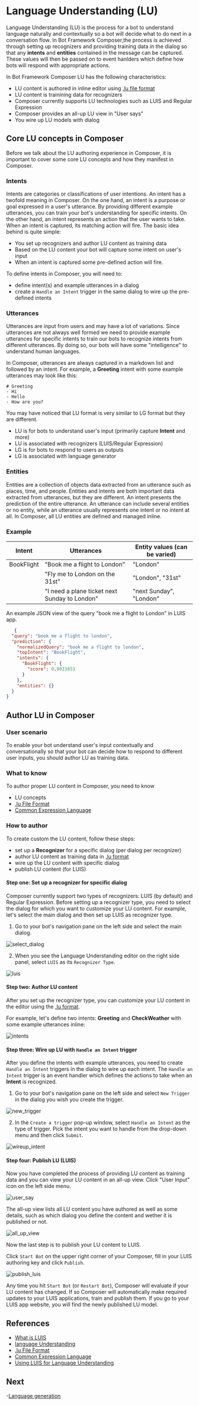 # Language Understanding (LU)

Language Understanding (LU) is the process for a bot to understand language naturally and contextually so a bot will decide what to do next in a conversation flow. In Bot Framework Composer,the process is achieved through setting up recognizers and providing training data in the dialog so that any **intents** and **entities** contained in the message can be captured. These values will then be passed on to event hanlders which define how bots will respond with appropriate actions. 

In Bot Framework Composer LU has the following characteristics:

- LU content is authored in inline editor using [.lu file format](https://github.com/Microsoft/botbuilder-tools/blob/master/packages/Ludown/docs/lu-file-format.md)
- LU content is trainining data for recognizers 
- Composer currently supports LU technologies such as LUIS and Regular Expression 
- Composer provides an all-up LU view in "User says"
- You wire up LU models with dialog   

## Core LU concepts in Composer 
Before we talk about the LU authoring experience in Composer, it is important to cover some core LU concepts and how they manifest in Composer. 

### Intents  
Intents are categories or classifications of user intentions. An intent has a twofold meaning in Composer. On the one hand, an intent is a purpose or goal expressed in a user's utterance. By providing different example utterances, you can train your bot's understanding for specific intents. On the other hand, an intent represents an action that the user wants to take. When an intent is captured, its matching action will fire. The basic idea behind is quite simple: 

- You set up recognizers and author LU content as training data 
- Based on the LU content your bot will capture some intent on user's input 
- When an intent is captured some pre-defined action will fire. 

To define intents in Composer, you will need to:

- define intent(s) and example utterances in a dialog 
- create a `Handle an Intent` trigger in the same dialog to wire up the pre-defined intents

### Utterances 
Utterances are input from users and may have a lot of variations. Since utterances are not always well formed we need to provide example utterances for specific intents to train our bots to recognize intents from different utterances. By doing so, our bots will have some "intelligence" to understand human languages. 

In Composer, utterances are always captured in a markdown list and followed by an intent. For example, a **Greeting** intent with some example utterances may look like this: 

    # Greeting 
    - Hi 
    - Hello 
    - How are you? 

You may have noticed that LU format is very similar to LG format but they are different. 

- LU is for bots to understand user's input (primarily capture **Intent** and more)
- LU is associated with recognizers (LUIS/Regular Expression)
- LG is for bots to respond to users as outputs 
- LG is associated with language generator 

### Entities
Entities are a collection of objects data extracted from an utterance such as places, time, and people. Entities and intents are both important data extracted from utterances, but they are different. An intent presents the prediction of the entire utterance. An utterance can include several entities or no entity, while an utterance usually represents one intent or no intent at all. In Composer, all LU entities are defined and managed inline. 

### Example 

| Intent     | Utterances                                    | Entity values (can be varied)          |
| ---------- | --------------------------------------------- | ----------------------- |
| BookFlight | "Book me a flight to London"                  | "London"                |
|            | "Fly me to London on the 31st"                | "London", "31st"        |
|            | "I need a plane ticket next Sunday to London" | "next Sunday", "London" |

An example JSON view of the query "book me a flight to London" in LUIS app.  

```json
   {
  "query": "book me a flight to london",
  "prediction": {
    "normalizedQuery": "book me a flight to london",
    "topIntent": "BookFlight",
    "intents": {
      "BookFlight": {
        "score": 0.9023853
      }
    },
    "entities": {}
  }
}
```

## Author LU in Composer 
### User scenario 
To enable your bot understand user's input contextually and conversationally so that your bot can decide how to respond to different user inputs, you should author LU as training data. 

### What to know
To author proper LU content in Composer, you need to know 
  - LU concepts
  - [.lu File Format](https://github.com/Microsoft/botbuilder-tools/blob/master/packages/Ludown/docs/lu-file-format.md)
  - [Common Expression Language](https://github.com/microsoft/BotBuilder-Samples/tree/master/experimental/common-expression-language#readme)

### How to author 
To create custom the LU content, follow these steps:

- set up a **Recognizer** for a specific dialog (per dialog per recognizer)
- author LU content as training data in [.lu format](https://github.com/Microsoft/botbuilder-tools/blob/master/packages/Ludown/docs/lu-file-format.md)
- wire up the LU content with specific dialog 
- publish LU content (for LUIS) 

#### Step one: Set up a recognizer for specific dialog 
Composer currently support two types of recognizers: LUIS (by default) and Regular Expression. Before setting up a recognizer type, you need to select the dialog for which you want to customize your LU content. For example, let's select the main dialog and then set up LUIS as recognizer type. 

1. Go to your bot's navigation pane on the left side and select the main dialog. 

![select_dialog](./media/language_understanding/select_dialog.png)

2. When you see the Language Understanding editor on the right side panel, select `LUIS` as its `Recognizer Type`. 

![luis](./media/language_understanding/luis.png)

#### Step two: Author LU content 
After you set up the recognizer type, you can customize your LU content in the editor using the [.lu format](https://github.com/Microsoft/botbuilder-tools/blob/master/packages/Ludown/docs/lu-file-format.md).

For example, let's define two intents: **Greeting** and **CheckWeather** with some example utterances inline: 

![intents](./media/language_understanding/intents.gif)

#### Step three: Wire up LU with `Handle an Intent` trigger 
After you define the intents with example utterances, you need to create `Handle an Intent` triggers in the dialog to wire up each intent. The `Handle an Intent` trigger is an event handler which defines the actions to take when an **Intent** is recognized. 

1. Go to your bot's navigation pane on the left side and select `New Trigger` in the dialog you wish you create the trigger. 

![new_trigger](./media/language_understanding/new_trigger.png)

2. In the `Create a trigger` pop-up window, select `Handle an Intent` as the type of trigger. Pick the intent you want to handle from the drop-down menu and then click `Submit`. 

![wireup_intent](./media/language_understanding/wireup_intent.gif)

#### Step four: Publish LU (LUIS)
Now you have completed the process of providing LU content as training data and you can view your LU content in an all-up view. Click "User Input" icon on the left side menu. 

![user_say](./media/language_understanding/user_say.png)

The all-up view lists all LU content you have authored as well as some details, such as which dialog you define the content and wether it is published or not.  

![all_up_view](./media/language_understanding/all_up_view.png)

Now the last step is to publish your LU content to LUIS. 

Click `Start Bot` on the upper right corner of your Composer, fill in your LUIS authoring key and click `Publish`.  

![publish_luis](./media/add_luis/publish_luis.png)

Any time you hit `Start Bot` (or `Restart Bot`), Composer will evaluate if your LU content has changed. If so Composer will automatically make required updates to your LUIS applications, train and publish them. If you go to your LUIS app website, you will find the newly published LU model. 

## References
- [What is LUIS](https://docs.microsoft.com/en-us/azure/cognitive-services/luis/what-is-luis)
- [language Understanding](https://docs.microsoft.com/en-us/azure/bot-service/bot-builder-concept-luis?view=azure-bot-service-4.0)
- [.lu File Format](https://github.com/Microsoft/botbuilder-tools/blob/master/packages/Ludown/docs/lu-file-format.md)
- [Common Expression Language](https://github.com/microsoft/BotBuilder-Samples/tree/master/experimental/common-expression-language#readme)
- [Using LUIS for Language Understanding](https://github.com/microsoft/BotFramework-Composer/blob/kaiqb/Ignite2019/docs/howto-using-LUIS.md)

## Next 
-[Language generation](https://github.com/microsoft/BotFramework-Composer/blob/kaiqb/Ignite2019/docs/concept-language-genereation-draft.md)

